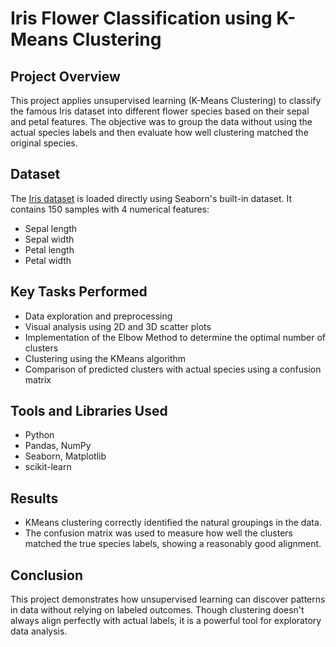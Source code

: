 # Iris Flower Classification using K-Means Clustering

## Project Overview

This project applies unsupervised learning (K-Means Clustering) to classify the famous Iris dataset into different flower species based on their sepal and petal features. The objective was to group the data without using the actual species labels and then evaluate how well clustering matched the original species.

## Dataset

The [Iris dataset](https://en.wikipedia.org/wiki/Iris_flower_data_set) is loaded directly using Seaborn's built-in dataset. It contains 150 samples with 4 numerical features:
- Sepal length
- Sepal width
- Petal length
- Petal width

## Key Tasks Performed

- Data exploration and preprocessing
- Visual analysis using 2D and 3D scatter plots
- Implementation of the Elbow Method to determine the optimal number of clusters
- Clustering using the KMeans algorithm
- Comparison of predicted clusters with actual species using a confusion matrix

## Tools and Libraries Used

- Python
- Pandas, NumPy
- Seaborn, Matplotlib
- scikit-learn

## Results

- KMeans clustering correctly identified the natural groupings in the data.
- The confusion matrix was used to measure how well the clusters matched the true species labels, showing a reasonably good alignment.

## Conclusion

This project demonstrates how unsupervised learning can discover patterns in data without relying on labeled outcomes. Though clustering doesn't always align perfectly with actual labels, it is a powerful tool for exploratory data analysis.
